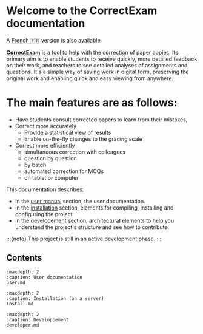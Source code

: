 # Welcome to the CorrectExam documentation

A [French 🇫🇷](https://correctexam.readthedocs.io/fr/latest/) version is also available.

[**CorrectExam**](https://correctexam.github.io/) is a tool to help with the correction of paper copies. Its primary aim is to enable students to receive quickly, more detailed feedback on their work, and teachers to see detailed analyses of assignments and questions. It's a simple way of saving work in digital form, preserving the original work and enabling quick and easy viewing from anywhere.

# The main features are as follows: 

- Have students consult corrected papers to learn from their mistakes,
- Correct more accurately
  - Provide a statistical view of results
  - Enable on-the-fly changes to the grading scale
- Correct more efficiently
  - simultaneous correction with colleagues
  - question by question
  - by batch
  - automated correction for MCQs
  - on tablet or computer




This documentation describes: 

- in the [user manual](user1) section, the user documentation. 
- in the [installation](installation) section, elements for compiling, installing and configuring the project
- in the [developement](developer1) section, architectural elements to help you understand the project's structure and see how to contribute.

:::{note}
This project is still in an active development phase.
:::


Contents
--------


```{toctree}
:maxdepth: 2
:caption: User documentation
user.md
```

```{toctree}
:maxdepth: 2
:caption: Installation (on a server)
Install.md
```

```{toctree}
:maxdepth: 2
:caption: Developpement
developer.md
```
